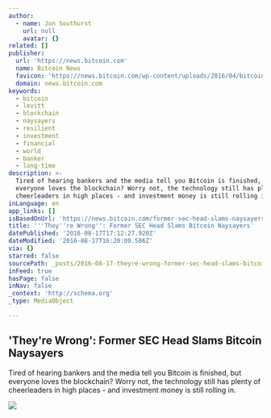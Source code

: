 ```yaml
---
author:
  - name: Jon Southurst
    url: null
    avatar: {}
related: []
publisher:
  url: 'https://news.bitcoin.com'
  name: Bitcoin News
  favicon: 'https://news.bitcoin.com/wp-content/uploads/2016/04/bitcoin_fav.png'
  domain: news.bitcoin.com
keywords:
  - bitcoin
  - levitt
  - blockchain
  - naysayers
  - resilient
  - investment
  - financial
  - world
  - banker
  - long-time
description: >-
  Tired of hearing bankers and the media tell you Bitcoin is finished, but
  everyone loves the blockchain? Worry not, the technology still has plenty of
  cheerleaders in high places - and investment money is still rolling in.
inLanguage: en
app_links: []
isBasedOnUrl: 'https://news.bitcoin.com/former-sec-head-slams-naysayers/'
title: '''They''re Wrong'': Former SEC Head Slams Bitcoin Naysayers'
datePublished: '2016-08-17T17:12:27.920Z'
dateModified: '2016-08-17T16:20:00.586Z'
via: {}
starred: false
sourcePath: _posts/2016-08-17-theyre-wrong-former-sec-head-slams-bitcoin-naysayers.md
inFeed: true
hasPage: false
inNav: false
_context: 'http://schema.org'
_type: MediaObject

---
```

<article style=""><h1>'They're Wrong': Former SEC Head Slams Bitcoin Naysayers</h1><p>Tired of hearing bankers and the media tell you Bitcoin is finished, but everyone loves the blockchain? Worry not, the technology still has plenty of cheerleaders in high places - and investment money is still rolling in.</p><img src="https://news.bitcoin.com/wp-content/uploads/2016/08/arthurlevitt.jpg" /></article>